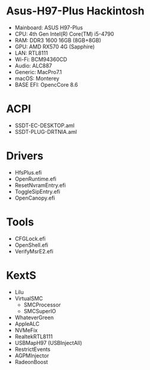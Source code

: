 # Asus-H97-Plus Hackintosh
- Mainboard: ASUS H97-Plus
- CPU: 4th Gen Intel(R) Core(TM) i5-4790
- RAM: DDR3 1600 16GB (8GB+8GB)
- GPU: AMD RX570 4G (Sapphire)
- LAN: RTL8111
- Wi-Fi: BCM94360CD
- Audio: ALC887
- Generic: MacPro7.1
- macOS: Monterey
- BASE EFI: OpencCore 8.6
# ACPI
- SSDT-EC-DESKTOP.aml
- SSDT-PLUG-DRTNIA.aml
# Drivers
- HfsPlus.efi
- OpenRuntime.efi
- ResetNvramEntry.efi
- ToggleSipEntry.efi
- OpenCanopy.efi
# Tools
- CFGLock.efi
- OpenShell.efi
- VerifyMsrE2.efi
# KextS
- Lilu
- VirtualSMC
  + SMCProcessor
  + SMCSuperIO
- WhateverGreen
- AppleALC
- NVMeFix
- RealtekRTL8111
- USBMapH97 (USBInjectAll)
- RestrictEvents
- AGPMInjector
- RadeonBoost
